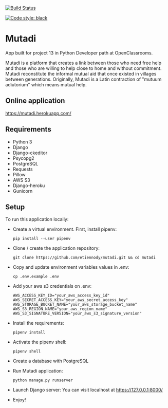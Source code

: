 [![Build Status](https://travis-ci.com/etiennody/mutadi.svg?branch=main)](https://travis-ci.com/etiennody/mutadi)

[![Code style: black](https://img.shields.io/badge/code%20style-black-000000.svg)](https://github.com/psf/black)

Mutadi
======

App built for project 13 in Python Developer path at OpenClassrooms.

Mutadi is a platform that creates a link between those who need free help and those who are willing to help close to home and without commitment. Mutadi reconstitute the informal mutual aid that once existed in villages between generations.
Originally, Mutadi is a Latin contraction of "mutuum adiutorium" which means mutual help.

## Online application
https://mutadi.herokuapp.com/

## Requirements
* Python 3
* Django
* Django-ckeditor
* Psycopg2
* PostgreSQL
* Requests
* Pillow
* AWS S3
* Django-heroku
* Gunicorn

## Setup
To run this application locally:

* Create a virtual environment. First, install pipenv:
    ```
    pip install --user pipenv
    ```

* Clone / create the application repository:
    ```
    git clone https://github.com/etiennody/mutadi.git && cd mutadi
    ```

* Copy and update environment variables values in .env:
    ```
    cp .env.example .env
    ```

* Add your aws s3 credentials on .env:
    ```
    AWS_ACCESS_KEY_ID="your_aws_access_key_id"
    AWS_SECRET_ACCESS_KEY="your_aws_secret_access_key"
    AWS_STORAGE_BUCKET_NAME="your_aws_storage_bucket_name"
    AWS_S3_REGION_NAME="your_aws_region_name"
    AWS_S3_SIGNATURE_VERSION="your_aws_s3_signature_version"
    ```

* Install the requirements:
    ```
    pipenv install
    ```

* Activate the pipenv shell:
    ```
    pipenv shell
    ```

* Create a database with PostgreSQL

* Run Mutadi application:
    ```
    python manage.py runserver
    ```

* Launch Django server:
You can visit localhost at https://127.0.0.1:8000/

* Enjoy!

